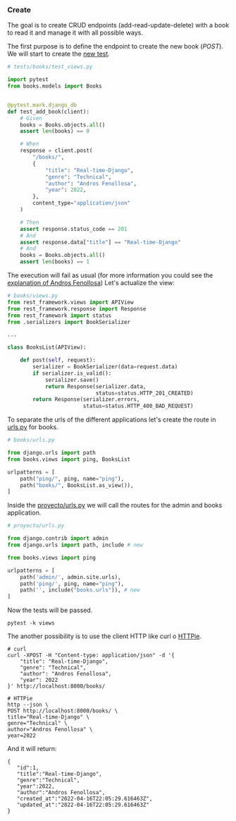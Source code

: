 ### Create

The goal is to create CRUD endpoints (add-read-update-delete) with a book
to read it and manage it with all possible ways.

The first purpose is to define the endpoint to create the new book (_POST_).
We will start to create the [new test](tests/books/test_views.py).

```python
# tests/books/test_views.py

import pytest
from books.models import Books


@pytest.mark.django_db
def test_add_book(client):
    # Given
    books = Books.objects.all()
    assert len(books) == 0

    # When
    response = client.post(
        "/books/",
        {
            "title": "Real-time-Django",
            "genre": "Technical",
            "author": "Andros Fenollosa",
            "year": 2022,
        },
        content_type="application/json"
    )

    # Then
    assert response.status_code == 201
    # And
    assert response.data["title"] == "Real-time-Django"
    # And
    books = Books.objects.all()
    assert len(books) == 1
```

The execution will fail as usual (for more information you could see the [explanation of Andros Fenollosa](https://programadorwebvalencia.com/cursos/testing/tdd/))
Let's actualize the view:

```python
# books/views.py
from rest_framework.views import APIView
from rest_framework.response import Response
from rest_framework import status
from .serializers import BookSerializer

...

class BooksList(APIView):

    def post(self, request):
        serializer = BookSerializer(data=request.data)
        if serializer.is_valid():
            serializer.save()
            return Response(serializer.data, 
                            status=status.HTTP_201_CREATED)
        return Response(serializer.errors, 
                        status=status.HTTP_400_BAD_REQUEST)
```
To separate the urls of the different applications let's create the route in [urls.py](books/urls.py) for books.

```python
# books/urls.py

from django.urls import path
from books.views import ping, BooksList

urlpatterns = [
    path("ping/", ping, name="ping"),
    path("books/", BooksList.as_view()),
]
```

Inside the [proyecto/urls.py](proyecto/urls.py) we will call the routes for the admin and books application.

```python
# proyecto/urls.py

from django.contrib import admin
from django.urls import path, include # new

from books.views import ping

urlpatterns = [
    path('admin/', admin.site.urls),
    path('ping/', ping, name="ping"),
    path('', include("books.urls")), # new
]
```

Now the tests will be passed.

```commandline
pytest -k views
```

The another possibility is to use the client HTTP like curl o [HTTPie](https://httpie.io/).
```commandline
# curl
curl -XPOST -H "Content-type: application/json" -d '{
	"title": "Real-time-Django",
	"genre": "Technical",
	"author": "Andros Fenollosa",
	"year": 2022
}' http://localhost:8000/books/

# HTTPie
http --json \
POST http://localhost:8000/books/ \
title="Real-time-Django" \
genre="Technical" \
author="Andros Fenollosa" \
year=2022
```

And it will return:

```commandline
{
   "id":1,
   "title":"Real-time-Django",
   "genre":"Technical",
   "year":2022,
   "author":"Andros Fenollosa",
   "created_at":"2022-04-16T22:05:29.616463Z",
   "updated_at":"2022-04-16T22:05:29.616463Z"
}
```
